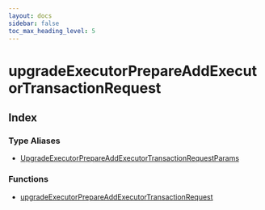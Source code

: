 ```yaml
---
layout: docs
sidebar: false
toc_max_heading_level: 5
---
```


# upgradeExecutorPrepareAddExecutorTransactionRequest

## Index

### Type Aliases

- [UpgradeExecutorPrepareAddExecutorTransactionRequestParams](type-aliases/UpgradeExecutorPrepareAddExecutorTransactionRequestParams.md)

### Functions

- [upgradeExecutorPrepareAddExecutorTransactionRequest](functions/upgradeExecutorPrepareAddExecutorTransactionRequest.md)
